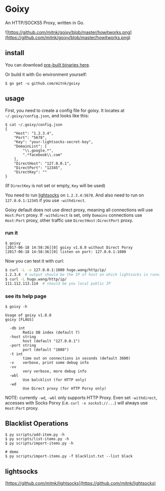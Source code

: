 # Goixy

An HTTP/SOCKS5 Proxy, written in Go.

![https://github.com/mitnk/goixy/blob/master/howitworks.png](https://github.com/mitnk/goixy/blob/master/howitworks.png)

## install

You can download [pre-built binaries here](https://github.com/mitnk/goixy/releases).

Or build it with Go environment yourself:

```
$ go get -u github.com/mitnk/goixy
```

## usage

First, you need to create a config file for goixy. It locates at
`~/.goixy/config.json`, and looks like this:

```
$ cat ~/.goixy/config.json
{
    "Host": "1.2.3.4",
    "Port": "5678",
    "Key": "your-lightsocks-secret-key",
    "DomainList": [
        "\\.google.*",
        ".*facebook\\.com"
    ],
    "DirectHost": "127.0.0.1",
    "DirectPort": "12345",
    "DirectKey": ""
}
```

(If `DirectKey` is not set or empty, `Key` will be used)

You need to run [lightsocks](https://github.com/mitnk/lightsocks) on
`1.2.3.4:5678`. And also need to run on `127.0.0.1:12345` if you use
`-withdirect`.

Goixy default does not use direct proxy, meaning all connections will
use `Host:Port` proxy. If `-withdirect` is set, only `Domains` connections
use `Host:Port` proxy, other traffic use `DirectHost:DirectPort` proxy.

### run it

```
$ goixy
[2017-06-18 14:58:36][0] goixy v1.8.0 without Direct Porxy
[2017-06-18 14:58:36][0] listen on port: 127.0.0.1:1080
```

Now you can test it with curl:

```bash
$ curl -L -x 127.0.0.1:1080 hugo.wang/http/ip/
1.2.3.4  # output should be the IP of host on which lightsocks is running
$ curl -L hugo.wang/http/ip/
111.112.113.114  # should be you local public IP
```

### see its help page

```
$ goixy -h

Usage of goixy v1.8.0
goixy [FLAGS]

  -db int
        Redis DB index (default 7)
  -host string
        host (default "127.0.0.1")
  -port string
        port (default "1080")
  -t int
        time out on connections in seconds (default 3600)
  -v    verbose, print some debug info
  -vv
        very verbose, more debug info
  -wbl
        Use balcklist (for HTTP only)
  -wd
        Use Direct proxy (for HTTP Porxy only)
```

NOTE: currently `-wd`, `-wbl` only supports HTTP Proxy. Even set
`-withdirect`, accesses with Socks Porxy (i.e. `curl -x socks5://...`)
will always use `Host:Port` proxy.

## Blacklist Operations

```
$ py scripts/add-item.py -h
$ py scripts/list-items.py -h
$ py scripts/import-items.py -h

# demo
$ py scripts/import-items.py -f blacklist.txt --list black
```

## lightsocks

[https://github.com/mitnk/lightsocks](https://github.com/mitnk/lightsocks)
